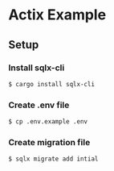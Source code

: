 # Actix Example

## Setup

### Install sqlx-cli

```bash
$ cargo install sqlx-cli
```

### Create .env file

```bash
$ cp .env.example .env
```

### Create migration file

```bash
$ sqlx migrate add intial
```

